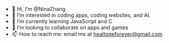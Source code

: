 - 👋 Hi, I’m @NinaZhang
- 👀 I’m interested in coding apps, coding websites, and AI. 
- 🌱 I’m currently learning JavaScript and C
- 💞️ I’m looking to collaborate on apps and games
- 📫 How to reach me: email me at healtoneforever@gmail.com

<!---
NinaZhang04/NinaZhang04 is a ✨ special ✨ repository because its `README.md` (this file) appears on your GitHub profile.
You can click the Preview link to take a look at your changes.
--->
